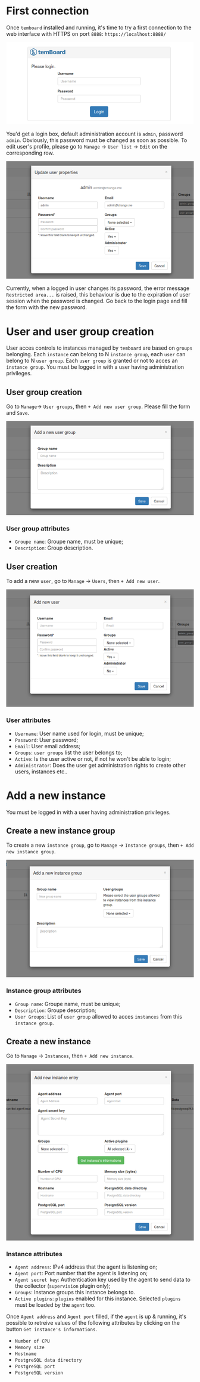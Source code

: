 # First connection

Once `temboard` installed and running, it's time to try a first connection to the web interface with HTTPS on port `8888`: `https://localhost:8888/`

![Login](sc/login.png)

You'd get a login box, default administration account is `admin`, password `admin`. Obviously, this password must be changed as soon as possible. To edit user's profile, please go to `Manage` -> `User list` -> `Edit` on the corresponding row.

![Edit admin user](sc/edit-user-admin.png)

Currently, when a logged in user changes its password, the error message `Restricted area...` is raised, this behaviour is due to the expiration of user session when the password is changed. Go back to the login page and fill the form with the new password.


# User and user group creation

User acces controls to instances managed by `temboard` are based on `groups` belonging. Each `instance` can belong to N `instance group`, each `user` can belong to N `user group`. Each `user group` is granted or not to acces an `instance group`.
You must be logged in with a user having administration privileges.

## User group creation

Go to `Manage`-> `User groups`, then `+ Add new user group`. Please fill the form and `Save`.

![Add user group](sc/add-user-group.png)

### User group attributes

  * `Groupe name`: Groupe name, must be unique;
  * `Description`: Group description.

## User creation

To add a new `user`, go to `Manage` -> `Users`, then `+ Add new user`.

![Add user](sc/add-user.png)

### User attributes

  * `Username`: User name used for login, must be unique;
  * `Password`: User password;
  * `Email`: User email address;
  * `Groups`: `user groups` list the user belongs to;
  * `Active`: Is the user active or not, if not he won't be able to login;
  * `Administrator`: Does the user get administration rights to create other users, instances etc..

# Add a new instance

You must be logged in with a user having administration privileges.

## Create a new instance group

To create a new `instance group`, go to `Manage` -> `Instance groups`, then `+ Add new instance group`.

![Add instance group](sc/add-instance-group.png)

### Instance group attributes

  * `Group name`: Groupe name, must be unique;
  * `Description`: Groupe description;
  * `User Groups`: List of `user group` allowed to acces `instances` from this `instance group`.

## Create a new instance

Go to `Manage` -> `Instances`, then `+ Add new instance`.

![Add instance](sc/add-instance.png)

### Instance attributes

  * `Agent address`: IPv4 address that the agent is listening on; 
  * `Agent port`: Port number that the agent is listening on;
  * `Agent secret key`: Authentication key used by the agent to send data to the collector (`supervision` plugin only);
  * `Groups`: Instance groups this instance belongs to.
  * `Active plugins`: `plugins` enabled for this instance. Selected `plugins` must be loaded by the `agent` too.

Once `Agent address` and `Agent port` filled, if the `agent` is up & running, it's possible to retreive values of the following attributes by clicking on the button `Get instance's informations`.

  * `Number of CPU`
  * `Memory size`
  * `Hostname`
  * `PostgreSQL data directory`
  * `PostgreSQL port`
  * `PostgreSQL version`
